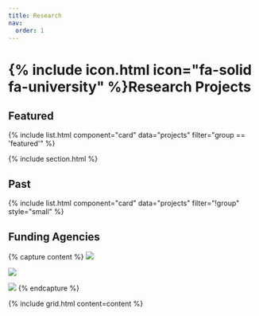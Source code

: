 ```yaml
---
title: Research
nav:
  order: 1
---
```


# {% include icon.html icon="fa-solid fa-university" %}Research Projects



## Featured

{% include list.html component="card" data="projects" filter="group == 'featured'" %}

{% include section.html %}

## Past

{% include list.html component="card" data="projects" filter="!group" style="small" %}


## Funding Agencies

{% capture content %}
  ![](/images/photo.png)

  ![](/images/photo.png)

  ![](/images/photo.png)
{% endcapture %}

{%
  include grid.html
  content=content
%}
